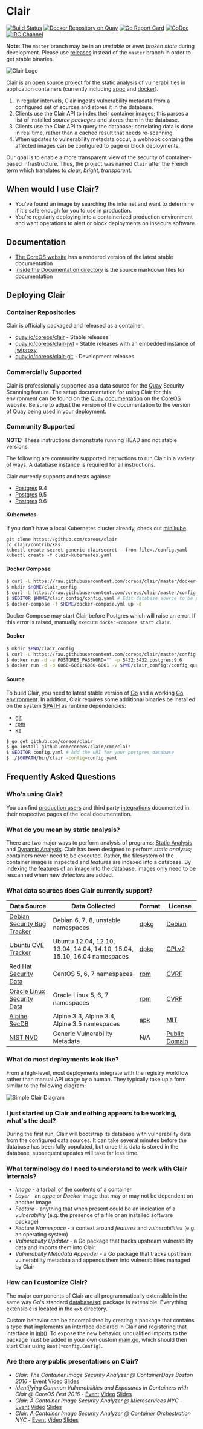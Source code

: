 # Clair

[![Build Status](https://api.travis-ci.org/coreos/clair.svg?branch=master "Build Status")](https://travis-ci.org/coreos/clair)
[![Docker Repository on Quay](https://quay.io/repository/coreos/clair/status "Docker Repository on Quay")](https://quay.io/repository/coreos/clair)
[![Go Report Card](https://goreportcard.com/badge/coreos/clair "Go Report Card")](https://goreportcard.com/report/coreos/clair)
[![GoDoc](https://godoc.org/github.com/coreos/clair?status.svg "GoDoc")](https://godoc.org/github.com/coreos/clair)
[![IRC Channel](https://img.shields.io/badge/freenode-%23clair-blue.svg "IRC Channel")](http://webchat.freenode.net/?channels=clair)

**Note**: The `master` branch may be in an *unstable or even broken state* during development.
Please use [releases] instead of the `master` branch in order to get stable binaries.

![Clair Logo](https://cloud.githubusercontent.com/assets/343539/21630811/c5081e5c-d202-11e6-92eb-919d5999c77a.png)

Clair is an open source project for the static analysis of vulnerabilities in application containers (currently including [appc] and [docker]).

1. In regular intervals, Clair ingests vulnerability metadata from a configured set of sources and stores it in the database.
2. Clients use the Clair API to index their container images; this parses a list of installed _source packages_ and stores them in the database.
3. Clients use the Clair API to query the database; correlating data is done in real time, rather than a cached result that needs re-scanning.
4. When updates to vulnerability metadata occur, a webhook containg the affected images can be configured to page or block deployments.

Our goal is to enable a more transparent view of the security of container-based infrastructure.
Thus, the project was named `Clair` after the French term which translates to *clear*, *bright*, *transparent*.

[appc]: https://github.com/appc/spec
[docker]: https://github.com/docker/docker/blob/master/image/spec/v1.2.md
[releases]: https://github.com/coreos/clair/releases

## When would I use Clair?

* You've found an image by searching the internet and want to determine if it's safe enough for you to use in production.
* You're regularly deploying into a containerized production environment and want operations to alert or block deployments on insecure software.

## Documentation

* [The CoreOS website] has a rendered version of the latest stable documentation
* [Inside the Documentation directory] is the source markdown files for documentation

[The CoreOS website]: https://coreos.com/clair/docs/latest/
[Inside the Documentation directory]: /Documentation

## Deploying Clair

### Container Repositories

Clair is officially packaged and released as a container.

* [quay.io/coreos/clair] - Stable releases
* [quay.io/coreos/clair-jwt] - Stable releases with an embedded instance of [jwtproxy]
* [quay.io/coreos/clair-git] - Development releases

[quay.io/coreos/clair]: https://quay.io/repository/coreos/clair
[jwtproxy]: https://github.com/coreos/jwtproxy
[quay.io/coreos/clair-jwt]: https://quay.io/repository/coreos/clair-jwt
[quay.io/coreos/clair-git]: https://quay.io/repository/coreos/clair-git

### Commercially Supported

Clair is professionally supported as a data source for the [Quay] Security Scanning feature.
The setup documentation for using Clair for this environment can be found on the [Quay documentation] on the [CoreOS] website.
Be sure to adjust the version of the documentation to the version of Quay being used in your deployment.

[Quay]: https://quay.io
[Quay documentation]: https://coreos.com/quay-enterprise/docs/latest/clair.html
[CoreOS]: https://coreos.com

### Community Supported

**NOTE:** These instructions demonstrate running HEAD and not stable versions.

The following are community supported instructions to run Clair in a variety of ways.
A database instance is required for all instructions.

Clair currently supports and tests against:

* [Postgres] 9.4
* [Postgres] 9.5
* [Postgres] 9.6

[Postgres]: https://www.postgresql.org

#### Kubernetes

If you don't have a local Kubernetes cluster already, check out [minikube].

[minikube]: https://github.com/kubernetes/minikube

```
git clone https://github.com/coreos/clair
cd clair/contrib/k8s
kubectl create secret generic clairsecret --from-file=./config.yaml
kubectl create -f clair-kubernetes.yaml
```

#### Docker Compose

```sh
$ curl -L https://raw.githubusercontent.com/coreos/clair/master/docker-compose.yml -o $HOME/docker-compose.yml
$ mkdir $HOME/clair_config
$ curl -L https://raw.githubusercontent.com/coreos/clair/master/config.example.yaml -o $HOME/clair_config/config.yaml
$ $EDITOR $HOME/clair_config/config.yaml # Edit database source to be postgresql://postgres:password@postgres:5432?sslmode=disable
$ docker-compose -f $HOME/docker-compose.yml up -d
```

Docker Compose may start Clair before Postgres which will raise an error.
If this error is raised, manually execute `docker-compose start clair`.

#### Docker

```sh
$ mkdir $PWD/clair_config
$ curl -L https://raw.githubusercontent.com/coreos/clair/master/config.example.yaml -o $PWD/clair_config/config.yaml
$ docker run -d -e POSTGRES_PASSWORD="" -p 5432:5432 postgres:9.6
$ docker run -d -p 6060-6061:6060-6061 -v $PWD/clair_config:/config quay.io/coreos/clair-git:latest -config=/config/config.yaml
```

#### Source

To build Clair, you need to latest stable version of [Go] and a working [Go environment].
In addition, Clair requires some additional binaries be installed on the system [$PATH] as runtime dependencies:

* [git]
* [rpm]
* [xz]

[Go]: https://github.com/golang/go/releases
[Go environment]: https://golang.org/doc/code.html
[git]: https://git-scm.com
[rpm]: http://www.rpm.org
[xz]: http://tukaani.org/xz
[$PATH]: https://en.wikipedia.org/wiki/PATH_(variable)

```sh
$ go get github.com/coreos/clair
$ go install github.com/coreos/clair/cmd/clair
$ $EDITOR config.yaml # Add the URI for your postgres database
$ ./$GOPATH/bin/clair -config=config.yaml
```

## Frequently Asked Questions

### Who's using Clair?

You can find [production users] and third party [integrations] documented in their respective pages of the local documentation.

[production users]: https://github.com/coreos/clair/blob/master/Documentation/production-users.md
[integrations]: https://github.com/coreos/clair/blob/master/Documentation/integrations.md

### What do you mean by static analysis?

There are two major ways to perform analysis of programs: [Static Analysis] and [Dynamic Analysis].
Clair has been designed to perform *static analysis*; containers never need to be executed.
Rather, the filesystem of the container image is inspected and *features* are indexed into a database.
By indexing the features of an image into the database, images only need to be rescanned when new *detectors* are added.

[Static Analysis]: https://en.wikipedia.org/wiki/Static_program_analysis
[Dynamic Analysis]: https://en.wikipedia.org/wiki/Dynamic_program_analysis

### What data sources does Clair currently support?

| Data Source                   | Data Collected                                                           | Format | License         |
|-------------------------------|--------------------------------------------------------------------------|--------|-----------------|
| [Debian Security Bug Tracker] | Debian 6, 7, 8, unstable namespaces                                      | [dpkg] | [Debian]        |
| [Ubuntu CVE Tracker]          | Ubuntu 12.04, 12.10, 13.04, 14.04, 14.10, 15.04, 15.10, 16.04 namespaces | [dpkg] | [GPLv2]         |
| [Red Hat Security Data]       | CentOS 5, 6, 7 namespaces                                                | [rpm]  | [CVRF]          |
| [Oracle Linux Security Data]  | Oracle Linux 5, 6, 7 namespaces                                          | [rpm]  | [CVRF]          |
| [Alpine SecDB]                | Alpine 3.3, Alpine 3.4, Alpine 3.5 namespaces                            | [apk]  | [MIT]           |
| [NIST NVD]                    | Generic Vulnerability Metadata                                           | N/A    | [Public Domain] |

[Debian Security Bug Tracker]: https://security-tracker.debian.org/tracker
[Ubuntu CVE Tracker]: https://launchpad.net/ubuntu-cve-tracker
[Red Hat Security Data]: https://www.redhat.com/security/data/metrics
[Oracle Linux Security Data]: https://linux.oracle.com/security/
[NIST NVD]: https://nvd.nist.gov
[dpkg]: https://en.wikipedia.org/wiki/dpkg
[rpm]: http://www.rpm.org
[Debian]: https://www.debian.org/license
[GPLv2]: https://www.gnu.org/licenses/old-licenses/gpl-2.0.en.html
[CVRF]: http://www.icasi.org/cvrf-licensing/
[Public Domain]: https://nvd.nist.gov/faq
[Alpine SecDB]: http://git.alpinelinux.org/cgit/alpine-secdb/
[apk]: http://git.alpinelinux.org/cgit/apk-tools/
[MIT]: https://gist.github.com/jzelinskie/6da1e2da728424d88518be2adbd76979

### What do most deployments look like?

From a high-level, most deployments integrate with the registry workflow rather than manual API usage by a human.
They typically take up a form similar to the following diagram:

![Simple Clair Diagram](https://cloud.githubusercontent.com/assets/343539/21630809/c1adfbd2-d202-11e6-9dfe-9024139d0a28.png)

### I just started up Clair and nothing appears to be working, what's the deal?

During the first run, Clair will bootstrap its database with vulnerability data from the configured data sources.
It can take several minutes before the database has been fully populated, but once this data is stored in the database, subsequent updates will take far less time.

### What terminology do I need to understand to work with Clair internals?

- *Image* - a tarball of the contents of a container
- *Layer* - an *appc* or *Docker* image that may or may not be dependent on another image
- *Feature* - anything that when present could be an indication of a *vulnerability* (e.g. the presence of a file or an installed software package)
- *Feature Namespace* - a context around *features* and *vulnerabilities* (e.g. an operating system)
- *Vulnerability Updater* - a Go package that tracks upstream vulnerability data and imports them into Clair
- *Vulnerability Metadata Appender* - a Go package that tracks upstream vulnerability metadata and appends them into vulnerabilities managed by Clair

### How can I customize Clair?

The major components of Clair are all programmatically extensible in the same way Go's standard [database/sql] package is extensible.
Everything extensible is located in the `ext` directory.

Custom behavior can be accomplished by creating a package that contains a type that implements an interface declared in Clair and registering that interface in [init()].
To expose the new behavior, unqualified imports to the package must be added in your own custom [main.go], which should then start Clair using `Boot(*config.Config)`.

[database/sql]: https://godoc.org/database/sql
[init()]: https://golang.org/doc/effective_go.html#init
[main.go]: https://github.com/coreos/clair/blob/master/cmd/clair/main.go

### Are there any public presentations on Clair?

- _Clair: The Container Image Security Analyzer @ ContainerDays Boston 2016_ - [Event](http://dynamicinfradays.org/events/2016-boston/) [Video](https://www.youtube.com/watch?v=Kri67PtPv6s) [Slides](https://docs.google.com/presentation/d/1ExQGZs-pQ56TpW_ifcUl2l_ml87fpCMY6-wdug87OFU)
- _Identifying Common Vulnerabilities and Exposures in Containers with Clair @ CoreOS Fest 2016_ - [Event](https://coreos.com/fest/) [Video](https://www.youtube.com/watch?v=YDCa51BK2q0) [Slides](https://docs.google.com/presentation/d/1pHSI_5LcjnZzZBPiL1cFTZ4LvhzKtzh86eE010XWNLY)
- _Clair: A Container Image Security Analyzer @  Microservices NYC_ - [Event](https://www.meetup.com/Microservices-NYC/events/230023492/) [Video](https://www.youtube.com/watch?v=ynwKi2yhIX4) [Slides](https://docs.google.com/presentation/d/1ly9wQKQIlI7rlb0JNU1_P-rPDHU4xdRCCM3rxOdjcgc)
- _Clair: A Container Image Security Analyzer @ Container Orchestration NYC_ - [Event](https://www.meetup.com/Container-Orchestration-NYC/events/229779466/) [Video](https://www.youtube.com/watch?v=wTfCOUDNV_M) [Slides](https://docs.google.com/presentation/d/1ly9wQKQIlI7rlb0JNU1_P-rPDHU4xdRCCM3rxOdjcgc)
